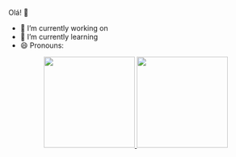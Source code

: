Olá! 👋

- 🔭 I’m currently working on 
- 🌱 I’m currently learning 
- 😄 Pronouns: 



<div align="center">
  <a href="https://github.com/GuilhermeDegli">
  <img height="180em" src="https://github-readme-stats.vercel.app/api?username=GuilhermeDegli&show_icons=true&theme=dracula&include_all_commits=true&count_private=true"/>
  <img height="180em" src="https://github-readme-stats.vercel.app/api/top-langs/?username=GuilhermeDegli&layout=compact&langs_count=7&theme=dracula"/>
</div>
